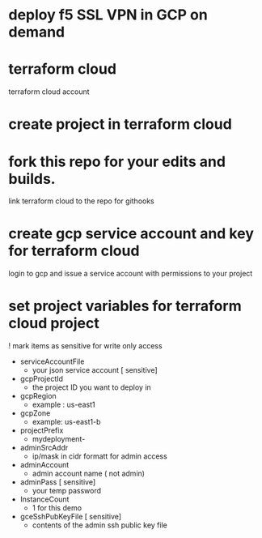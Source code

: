 # deploy f5 SSL VPN in GCP on demand

# terraform cloud
terraform cloud account
# create project in terraform cloud

# fork this repo for your edits and builds.
link terraform cloud to the repo for githooks

# create gcp service account and key for terraform cloud
login to gcp and issue a service account with permissions to your project

# set project variables for terraform cloud project
! mark items as sensitive for write only access
- serviceAccountFile
    - your json service account [ sensitive]
- gcpProjectId
    - the project ID you want to deploy in
- gcpRegion
    - example : us-east1
- gcpZone
    - example: us-east1-b
- projectPrefix
    - mydeployment-
- adminSrcAddr
    - ip/mask in cidr formatt for admin access
- adminAccount
    - admin account name ( not admin)
- adminPass [ sensitive]
    - your temp password
- InstanceCount
    - 1 for this demo
- gceSshPubKeyFile [ sensitive]
    - contents of the admin ssh public key file 
#

